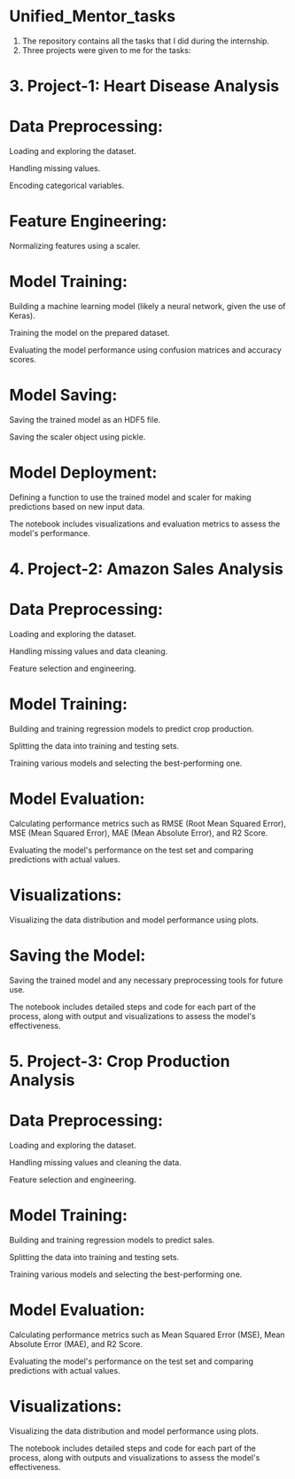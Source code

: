 # Unified_Mentor_tasks

1. The repository contains all the tasks that I did during the internship.
2. Three projects were given to me for the tasks:
# 3. Project-1: Heart Disease Analysis
   
# Data Preprocessing:

Loading and exploring the dataset.

Handling missing values.

Encoding categorical variables.

# Feature Engineering:

Normalizing features using a scaler.

# Model Training:

Building a machine learning model (likely a neural network, given the use of Keras).

Training the model on the prepared dataset.

Evaluating the model performance using confusion matrices and accuracy scores.

# Model Saving:

Saving the trained model as an HDF5 file.

Saving the scaler object using pickle.

# Model Deployment:

Defining a function to use the trained model and scaler for making predictions based on new input data.

The notebook includes visualizations and evaluation metrics to assess the model's performance.

# 4. Project-2: Amazon Sales Analysis

# Data Preprocessing:

Loading and exploring the dataset.

Handling missing values and data cleaning.

Feature selection and engineering.

# Model Training:

Building and training regression models to predict crop production.

Splitting the data into training and testing sets.

Training various models and selecting the best-performing one.

# Model Evaluation:

Calculating performance metrics such as RMSE (Root Mean Squared Error), MSE (Mean Squared Error), MAE (Mean Absolute Error), and R2 Score.

Evaluating the model's performance on the test set and comparing predictions with actual values.

# Visualizations:

Visualizing the data distribution and model performance using plots.

# Saving the Model:

Saving the trained model and any necessary preprocessing tools for future use.

The notebook includes detailed steps and code for each part of the process, along with output and visualizations to assess the model's effectiveness.
   
# 5. Project-3: Crop Production Analysis

# Data Preprocessing:

Loading and exploring the dataset.

Handling missing values and cleaning the data.

Feature selection and engineering.

# Model Training:

Building and training regression models to predict sales.

Splitting the data into training and testing sets.

Training various models and selecting the best-performing one.

# Model Evaluation:

Calculating performance metrics such as Mean Squared Error (MSE), Mean Absolute Error (MAE), and R2 Score.

Evaluating the model's performance on the test set and comparing predictions with actual values.

# Visualizations:

Visualizing the data distribution and model performance using plots.

The notebook includes detailed steps and code for each part of the process, along with outputs and visualizations to assess the model's effectiveness. ​
